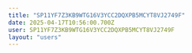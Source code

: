 ```yaml
---
title: "SP11YF7Z3KB9WTG16V3YCC2DQXPB5MCYT8VJ2749F"
date: 2025-04-17T10:56:00.700Z
user: SP11YF7Z3KB9WTG16V3YCC2DQXPB5MCYT8VJ2749F
layout: "users"
---
```

    